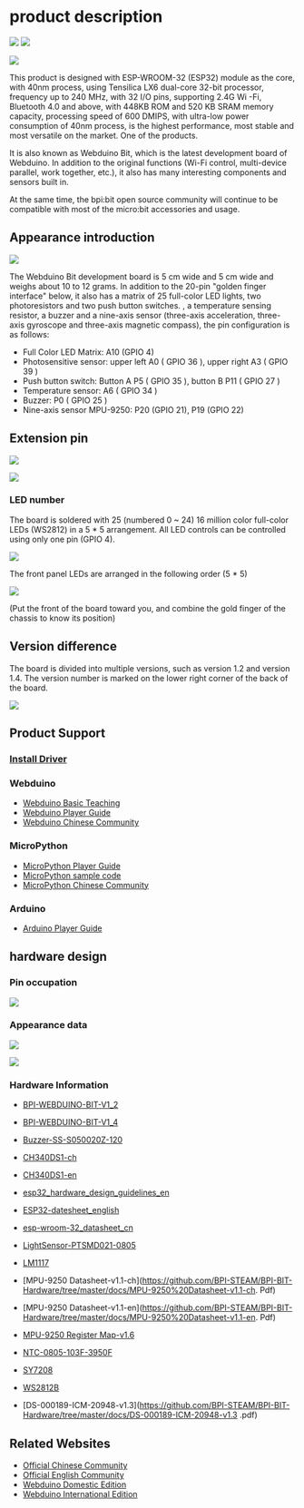# product description

![](https://img.shields.io/badge/open%20source-bananpi-brightgreen.svg)
![](https://img.shields.io/badge/support-webduino-blue.svg)

![](https://webduino.com.cn/site/img/tutorials/zh_cn/detail-03.gif)

This product is designed with ESP-WROOM-32 (ESP32) module as the core, with 40nm process, using Tensilica LX6 dual-core 32-bit processor, frequency up to 240 MHz, with 32 I/O pins, supporting 2.4G Wi -Fi, Bluetooth 4.0 and above, with 448KB ROM and 520 KB SRAM memory capacity, processing speed of 600 DMIPS, with ultra-low power consumption of 40nm process, is the highest performance, most stable and most versatile on the market. One of the products.

It is also known as Webduino Bit, which is the latest development board of Webduino. In addition to the original functions (Wi-Fi control, multi-device parallel, work together, etc.), it also has many interesting components and sensors built in.

At the same time, the bpi:bit open source community will continue to be compatible with most of the micro:bit accessories and usage.

## Appearance introduction

![](readme/Interface_CN.jpg)

The Webduino Bit development board is 5 cm wide and 5 cm wide and weighs about 10 to 12 grams. In addition to the 20-pin "golden finger interface" below, it also has a matrix of 25 full-color LED lights, two photoresistors and two push button switches. , a temperature sensing resistor, a buzzer and a nine-axis sensor (three-axis acceleration, three-axis gyroscope and three-axis magnetic compass), the pin configuration is as follows:

- Full Color LED Matrix: A10 (GPIO 4)
- Photosensitive sensor: upper left A0 ( GPIO 36 ), upper right A3 ( GPIO 39 )
- Push button switch: Button A P5 ( GPIO 35 ), button B P11 ( GPIO 27 )
- Temperature sensor: A6 ( GPIO 34 )
- Buzzer: P0 ( GPIO 25 )
- Nine-axis sensor MPU-9250: P20 (GPIO 21), P19 (GPIO 22)

## Extension pin

![](readme/goldfinger.jpg)

![](readme/pin-define.jpg)

### LED number

The board is soldered with 25 (numbered 0 ~ 24) 16 million color full-color LEDs (WS2812) in a 5 * 5 arrangement. All LED controls can be controlled using only one pin (GPIO 4).

![](readme/product.jpg)

The front panel LEDs are arranged in the following order (5 * 5)

![](readme/table.png)

(Put the front of the board toward you, and combine the gold finger of the chassis to know its position)

## Version difference

The board is divided into multiple versions, such as version 1.2 and version 1.4. The version number is marked on the lower right corner of the back of the board.

![](readme/version.jpg)

## Product Support

### [Install Driver](driver.md)

### Webduino

- [Webduino Basic Teaching](https://webduino.com.cn/site/zh_cn/tutorials.html)
- [Webduino Player Guide](https://github.com/BPI-STEAM/BPI-BIT-WebDuino)
- [Webduino Chinese Community](https://forum.banana-pi.org.cn/c/bpi-bit/webduino)

### MicroPython

- [MicroPython Player Guide](https://github.com/BPI-STEAM/BPI-BIT-MicroPython)
- [MicroPython sample code](https://github.com/BPI-STEAM/BPI-BIT-Samples)
- [MicroPython Chinese Community](https://forum.banana-pi.org.cn/c/bpi-bit/micropython)

### Arduino

- [Arduino Player Guide](https://github.com/BPI-STEAM/BPI-BIT-Arduino)

## hardware design

### Pin occupation

![](readme/extern.png)

### Appearance data

![](readme/bot.png)

![](readme/top.png)

### Hardware Information

- [BPI-WEBDUINO-BIT-V1_2](https://github.com/BPI-STEAM/BPI-BIT-Hardware/tree/master/docs/BPI-WEBDUINO-BIT-V1_2.pdf)

- [BPI-WEBDUINO-BIT-V1_4](https://github.com/BPI-STEAM/BPI-BIT-Hardware/tree/master/docs/BPI-WEBDUINO-BIT-V1_4.pdf)

- [Buzzer-SS-S050020Z-120](https://github.com/BPI-STEAM/BPI-BIT-Hardware/tree/master/docs/Buzzer-SS-S050020Z-120.pdf)

- [CH340DS1-ch](https://github.com/BPI-STEAM/BPI-BIT-Hardware/tree/master/docs/CH340DS1-ch.pdf)

- [CH340DS1-en](https://github.com/BPI-STEAM/BPI-BIT-Hardware/tree/master/docs/CH340DS1-en.pdf)

- [esp32_hardware_design_guidelines_en](https://github.com/BPI-STEAM/BPI-BIT-Hardware/tree/master/docs/esp32_hardware_design_guidelines_en.pdf)

- [ESP32-datesheet_english](https://github.com/BPI-STEAM/BPI-BIT-Hardware/tree/master/docs/ESP32-datesheet_english.pdf)

- [esp-wroom-32_datasheet_cn](https://github.com/BPI-STEAM/BPI-BIT-Hardware/tree/master/docs/esp-wroom-32_datasheet_en.pdf)

- [LightSensor-PTSMD021-0805](https://github.com/BPI-STEAM/BPI-BIT-Hardware/tree/master/docs/LightSensor-PTSMD021-0805.pdf)

- [LM1117](https://github.com/BPI-STEAM/BPI-BIT-Hardware/tree/master/docs/LM1117.pdf)

- [MPU-9250 Datasheet-v1.1-ch](https://github.com/BPI-STEAM/BPI-BIT-Hardware/tree/master/docs/MPU-9250%20Datasheet-v1.1-ch. Pdf)

- [MPU-9250 Datasheet-v1.1-en](https://github.com/BPI-STEAM/BPI-BIT-Hardware/tree/master/docs/MPU-9250%20Datasheet-v1.1-en. Pdf)

- [MPU-9250 Register Map-v1.6](https://github.com/BPI-STEAM/BPI-BIT-Hardware/tree/master/docs/MPU-9250%20Register%20Map-v1.6.pdf )

- [NTC-0805-103F-3950F](https://github.com/BPI-STEAM/BPI-BIT-Hardware/tree/master/docs/NTC-0805-103F-3950F.pdf)

- [SY7208](https://github.com/BPI-STEAM/BPI-BIT-Hardware/tree/master/docs/SY7208.pdf)

- [WS2812B](https://github.com/BPI-STEAM/BPI-BIT-Hardware/tree/master/docs/WS2812B.pdf)

- [DS-000189-ICM-20948-v1.3](https://github.com/BPI-STEAM/BPI-BIT-Hardware/tree/master/docs/DS-000189-ICM-20948-v1.3 .pdf)

## Related Websites

- [Official Chinese Community](https://forum.banana-pi.org.cn/c/bpi-bit)
- [Official English Community](http://forum.banana-pi.org/c/bpi-bit)
- [Webduino Domestic Edition](https://webduino.com.cn/site/)
- [Webduino International Edition](https://webduino.io/)